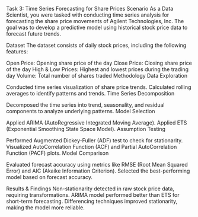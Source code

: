 
Task 3: Time Series Forecasting for Share Prices
Scenario
As a Data Scientist, you were tasked with conducting time series analysis for forecasting the share price movements of Agilent Technologies, Inc. The goal was to develop a predictive model using historical stock price data to forecast future trends.

Dataset
The dataset consists of daily stock prices, including the following features:

Open Price: Opening share price of the day
Close Price: Closing share price of the day
High & Low Prices: Highest and lowest prices during the trading day
Volume: Total number of shares traded
Methodology
Data Exploration

Conducted time series visualization of share price trends.
Calculated rolling averages to identify patterns and trends.
Time Series Decomposition

Decomposed the time series into trend, seasonality, and residual components to analyze underlying patterns.
Model Selection

Applied ARIMA (AutoRegressive Integrated Moving Average).
Applied ETS (Exponential Smoothing State Space Model).
Assumption Testing

Performed Augmented Dickey-Fuller (ADF) test to check for stationarity.
Visualized AutoCorrelation Function (ACF) and Partial AutoCorrelation Function (PACF) plots.
Model Comparison

Evaluated forecast accuracy using metrics like RMSE (Root Mean Squared Error) and AIC (Akaike Information Criterion).
Selected the best-performing model based on forecast accuracy.

Results & Findings
Non-stationarity detected in raw stock price data, requiring transformations.
ARIMA model performed better than ETS for short-term forecasting.
Differencing techniques improved stationarity, making the model more reliable.
